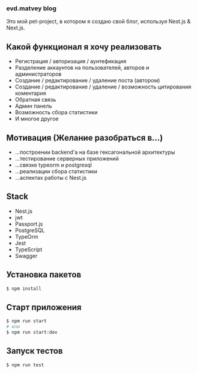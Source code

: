 ### evd.matvey blog

Это мой pet-project, в котором я создаю свой блог, используя Nest.js & Next.js.

## Какой функционал я хочу реализовать

- Регистрация / авторизация / аунтефикация
- Разделение аккаунтов на пользователей, авторов и администраторов
- Создание / редактирование / удаление поста (автором)
- Создание / редактирование / удаление / возможность цитирования коментария
- Обратная связь
- Админ панель
- Возможность сбора статистики
- И многое другое

## Мотивация (Желание разобраться в...)

- ...построении backend'а на базе гексагональной архитектуры
- ...тестирование серверных приложений
- ...связке typeorm и postgresql
- ...реализации сбора статистики
- ...аспектах работы с Nest.js

## Stack

- Nest.js
- jwt
- Passport.js
- PostgreSQL
- TypeOrm
- Jest
- TypeScript
- Swagger

## Установка пакетов

```bash
$ npm install
```

## Старт приложения

```bash
$ npm run start
# или
$ npm run start:dev
```

## Запуск тестов

```bash
$ npm run test
```
